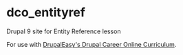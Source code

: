 # dco_entityref
Drupal 9 site for Entity Reference lesson

For use with [DrupalEasy's Drupal Career Online Curriculum](https://www.drupaleasy.com/academy/dco/course-information). 
